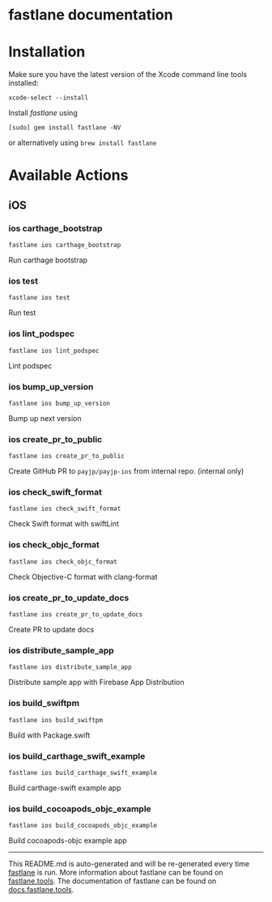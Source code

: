 fastlane documentation
================
# Installation

Make sure you have the latest version of the Xcode command line tools installed:

```
xcode-select --install
```

Install _fastlane_ using
```
[sudo] gem install fastlane -NV
```
or alternatively using `brew install fastlane`

# Available Actions
## iOS
### ios carthage_bootstrap
```
fastlane ios carthage_bootstrap
```
Run carthage bootstrap
### ios test
```
fastlane ios test
```
Run test
### ios lint_podspec
```
fastlane ios lint_podspec
```
Lint podspec
### ios bump_up_version
```
fastlane ios bump_up_version
```
Bump up next version
### ios create_pr_to_public
```
fastlane ios create_pr_to_public
```
Create GitHub PR to `payjp/payjp-ios` from internal repo. (internal only)
### ios check_swift_format
```
fastlane ios check_swift_format
```
Check Swift format with swiftLint
### ios check_objc_format
```
fastlane ios check_objc_format
```
Check Objective-C format with clang-format
### ios create_pr_to_update_docs
```
fastlane ios create_pr_to_update_docs
```
Create PR to update docs
### ios distribute_sample_app
```
fastlane ios distribute_sample_app
```
Distribute sample app with Firebase App Distribution
### ios build_swiftpm
```
fastlane ios build_swiftpm
```
Build with Package.swift
### ios build_carthage_swift_example
```
fastlane ios build_carthage_swift_example
```
Build carthage-swift example app
### ios build_cocoapods_objc_example
```
fastlane ios build_cocoapods_objc_example
```
Build cocoapods-objc example app

----

This README.md is auto-generated and will be re-generated every time [fastlane](https://fastlane.tools) is run.
More information about fastlane can be found on [fastlane.tools](https://fastlane.tools).
The documentation of fastlane can be found on [docs.fastlane.tools](https://docs.fastlane.tools).
